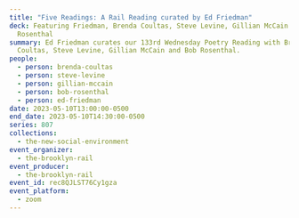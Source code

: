 ```yaml
---
title: "Five Readings: A Rail Reading curated by Ed Friedman"
deck: Featuring Friedman, Brenda Coultas, Steve Levine, Gillian McCain and Bob
  Rosenthal
summary: Ed Friedman curates our 133rd Wednesday Poetry Reading with Brenda
  Coultas, Steve Levine, Gillian McCain and Bob Rosenthal.
people:
  - person: brenda-coultas
  - person: steve-levine
  - person: gillian-mccain
  - person: bob-rosenthal
  - person: ed-friedman
date: 2023-05-10T13:00:00-0500
end_date: 2023-05-10T14:30:00-0500
series: 807
collections:
  - the-new-social-environment
event_organizer:
  - the-brooklyn-rail
event_producer:
  - the-brooklyn-rail
event_id: rec8QJLST76Cy1gza
event_platform:
  - zoom
---
```

